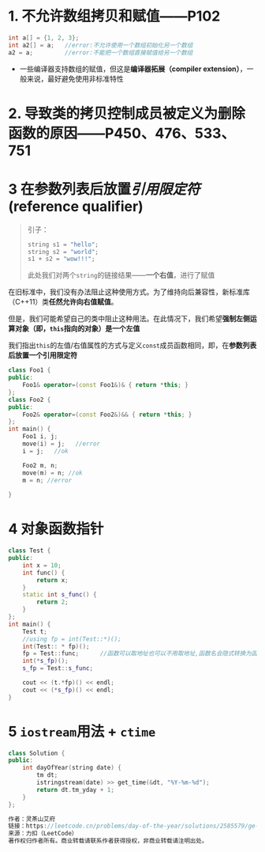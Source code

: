 # 1. 不允许数组拷贝和赋值——P102

``` cpp
int a[] = {1, 2, 3};
int a2[] = a;	//error:不允许使用一个数组初始化另一个数组
a2 = a; 		//error:不能把一个数组直接赋值给另一个数组
```

- 一些编译器支持数组的赋值，但这是**编译器拓展（compiler extension）**，一般来说，最好避免使用非标准特性

# 2. 导致类的拷贝控制成员被定义为删除函数的原因——P450、476、533、751



# 3 在参数列表后放置*引用限定符*(reference qualifier)

> 引子：
>
> ```cpp
> string s1 = "hello";
> string s2 = "world";
> s1 + s2 = "wow!!!";
> ```
>
> 此处我们对两个`string`的链接结果——**一个右值**，进行了赋值

在旧标准中，我们没有办法阻止这种使用方式。为了维持向后兼容性，新标准库（C++11）类**任然允许向右值赋值**。

但是，我们可能希望自己的类中阻止这种用法。在此情况下，我们希望**强制左侧运算对象（即，`this`指向的对象）是一个左值**

我们指出`this`的左值/右值属性的方式与定义`const`成员函数相同，即，在**参数列表后放置一个引用限定符**

```cpp
class Foo1 {
public:
	Foo1& operator=(const Foo1&)& { return *this; }
};
class Foo2 {
public:
	Foo2& operator=(const Foo2&)&& { return *this; }
};
int main() {
	Foo1 i, j;
	move(i) = j;   //error
	i = j;   //ok

	Foo2 m, n;
	move(m) = n; //ok
	m = n; //error
	
}

```

# 4 对象函数指针

```cpp
class Test {
public:
	int x = 10;
	int func() {
		return x;
	}
	static int s_func() {
		return 2;
	}
};
int main() {
	Test t;
	//using fp = int(Test::*)();
	int(Test:: * fp)();
	fp = Test::func;      //函数可以取地址也可以不用取地址,函数名会隐式转换为函数指针
	int(*s_fp)();
	s_fp = Test::s_func;

	cout << (t.*fp)() << endl;
	cout << (*s_fp)() << endl;
}
```

# 5 `iostream`用法 + `ctime`

```cpp
class Solution {
public:
    int dayOfYear(string date) {
        tm dt;
        istringstream(date) >> get_time(&dt, "%Y-%m-%d");
        return dt.tm_yday + 1;
    }
};

作者：灵茶山艾府
链接：https://leetcode.cn/problems/day-of-the-year/solutions/2585579/ge-chong-yu-yan-de-ku-han-shu-xie-fa-pyt-6gdt/
来源：力扣（LeetCode）
著作权归作者所有。商业转载请联系作者获得授权，非商业转载请注明出处。
```

